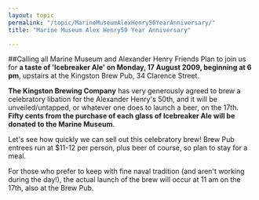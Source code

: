 ```yaml
---
layout: topic
permalink: "/topic/MarineMuseumAlexHenry50YearAnniversary/"
title: "Marine Museum Alex Henry50 Year Anniversary"

---
```


##Calling all Marine Museum and Alexander Henry Friends
Plan to join us for **a taste of 'Icebreaker Ale' on Monday, 17 August 2009, beginning at 6 pm**, upstairs at the Kingston Brew Pub, 34 Clarence Street.

**The Kingston Brewing Company** has very generously agreed to brew a celebratory libation for the Alexander Henry's 50th, and it will be unveiled/untapped, or whatever one does to launch a beer, on the 17th. **Fifty cents from the purchase of each glass of Icebreaker Ale will be donated to the Marine Museum**.

Let's see how quickly we can sell out this celebratory brew! Brew Pub entrees run at $11-12 per person, plus beer of course, so plan to stay for a meal.

For those who prefer to keep with fine naval tradition (and aren't working during the day!), the actual launch of the brew will occur at 11 am on the 17th, also at the Brew Pub.

